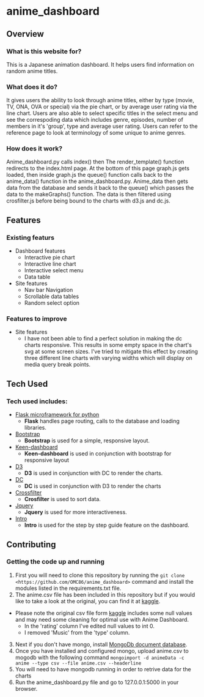 # anime_dashboard

## Overview

### What is this website for?
This is a Japanese animation dashboard. It helps users find information on random anime titles. 

### What does it do?
It gives users the ability to look through anime titles, either by type (movie, TV, ONA, OVA or special) via the pie chart, or by average user rating via the line chart. Users are also able to select specific titles in the select menu and see the correspoding data which includes genre, episodes, number of members in it's 'group', type and average user rating. Users can refer to the reference page to look at terminology of some unique to anime genres.

### How does it work?
Anime_dashboard.py calls index() then The render_template() function redirects to the index.html page. At the bottom of this page graph.js gets loaded, then inside graph.js the queue() function calls back to the anime_data() function in the anime_dashboard.py. Anime_data then gets data from the database and sends it back to the queue() which passes the data to the makeGraphs() function. The data is then filtered using crosfilter.js before being bound to the charts with d3.js and dc.js.

## Features

### Existing featurs
- Dashboard features
   - Interactive pie chart
   - Interactive line chart
   - Interactive select menu
   - Data table
- Site features
   - Nav bar Navigation
   - Scrollable data tables
   - Random select option
 
### Features to improve
- Site features
   - I have not been able to find a perfect solution in making the dc charts responsive. This results in some empty space
   in the chart's svg at some screen sizes. I've tried to mitigate this effect by creating three different line charts with varying widths
   which will display on media query break points.


## Tech Used

### Tech used includes:
- [Flask microframework for python](http://flask.pocoo.org/)
  - **Flask** handles page routing, calls to the database and loading libraries.
- [Bootstrap](http://getbootstrap.com/)
  - **Bootstrap** is used for a simple, responsive layout.
- [Keen-dashboard](https://github.com/keen/dashboards)
  - **Keen-dashboard** is used in conjunction with bootstrap for responsive layout
- [D3](https://d3js.org/)
  - **D3** is used in conjunction with DC to render the charts.
- [DC](https://dc-js.github.io/dc.js/)
  - **DC** is used in conjunction with D3 to render the charts
- [Crossfilter](http://square.github.io/crossfilter/)
  - **Crosfilter** is used to sort data.
- [Jquery](https://jquery.com/)
  - **Jquery** is used for more interactiveness.
- [Intro](http://introjs.com/)
  - **Intro** is used for the step by step guide feature on the dashboard.
## Contributing

### Getting the code up and running
1. First you will need to clone this repository by running the ```git clone <https://github.com/OMC86/anime_dashboard>``` command and install the modules listed in the requirements.txt file.
2. The anime.csv file has been included in this repository but if you would like to take a look at the original, you can find it at [kaggle](https://www.kaggle.com/CooperUnion/anime-recommendations-database).
- Please note the original csv file form [kaggle](https://www.kaggle.com/CooperUnion/anime-recommendations-database) includes some null values and may need some cleaning for optimal use with Anime Dashboard.
    - In the 'rating' column I've edited null values to int 0.
    - I removed 'Music' from the 'type' column.
3. Next if you don't have mongo, install [MongoDb document database](https://www.mongodb.com/download-center#production).
4. Once you have installed and configured mongo, upload anime.csv to mogodb with the following command ```mongoimport -d animeData -c anime --type csv --file anime.csv --headerline```
4. You will need to have mongodb running in order to retrive data for the charts
5. Run the anime_dashboard.py file and go to 127.0.0.1:5000 in your browser.
